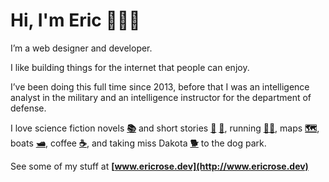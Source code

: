 # Hi, I'm Eric 💁🏻‍♂️

I’m a web designer and developer.

I like building things for the internet that people can enjoy.

I’ve been doing this full time since 2013, before that I was an intelligence analyst in the military and an intelligence instructor for the department of defense.

I love science fiction novels __[📚](http://www.thehugoawards.org/)__ and short stories __[📘](https://www.asimovs.com/)__ __[📕](https://www.analogsf.com/)__, running __[🏃‍♂️](https://www.nike.com/nrc-app)__, maps __[🗺️](https://www.reddit.com/r/MapPorn/)__, boats __[🛥️](https://twxuu.csb.app/boat.jpg)__, coffee __[☕](https://www.traderjoes.com/digin/tag/Coffee/)__, and taking miss Dakota __[🐕](https://twxuu.csb.app/dog.png)__ to the dog park.

See some of my stuff at __[www.ericrose.dev](http://www.ericrose.dev)__
